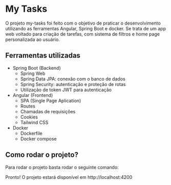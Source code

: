 # My Tasks

O projeto my-tasks foi feito com o objetivo de praticar o desenvolvimento utilizando as ferramentas Angular, Spring Boot e docker. Se trata de um app web voltado para criação de tarefas, com sistema de filtros e home page personalizada ao usuário.

## Ferramentas utilizadas
- Spring Boot (Backend)
    - Spring Web
    - Spring Data JPA: conexão com o banco de dados
    - Spring Security: autenticação e proteção de rotas
    - Utilização de token JWT para autenticação
- Angular (Frontend)
    - SPA (Single Page Aplication)
    - Routes
    - Chamadas de requisições
    - Cookies
    - Tailwind CSS
- Docker
    - Dockerfile
    - Docker compose
## Como rodar o projeto?

Para rodar o projeto basta rodar o seguinte comando:

Pronto! O projeto estará disponível em http://localhost:4200
